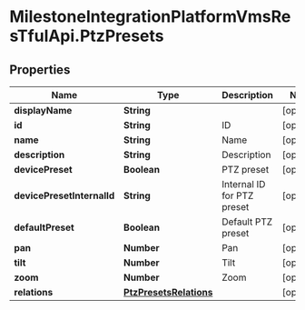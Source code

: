 # MilestoneIntegrationPlatformVmsResTfulApi.PtzPresets

## Properties
Name | Type | Description | Notes
------------ | ------------- | ------------- | -------------
**displayName** | **String** |  | [optional] 
**id** | **String** | ID | [optional] 
**name** | **String** | Name | [optional] 
**description** | **String** | Description | [optional] 
**devicePreset** | **Boolean** | PTZ preset | [optional] 
**devicePresetInternalId** | **String** | Internal ID for PTZ preset | [optional] 
**defaultPreset** | **Boolean** | Default PTZ preset | [optional] 
**pan** | **Number** | Pan | [optional] 
**tilt** | **Number** | Tilt | [optional] 
**zoom** | **Number** | Zoom | [optional] 
**relations** | [**PtzPresetsRelations**](PtzPresetsRelations.md) |  | [optional] 
